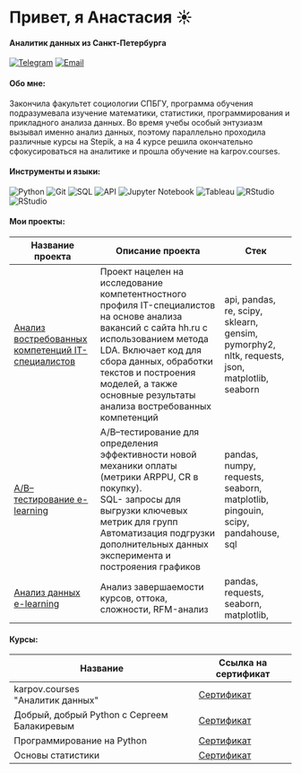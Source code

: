 # Привет, я Анастасия ☀️
#### Аналитик данных из Санкт-Петербурга

[![Telegram](https://img.icons8.com/?size=50&id=63306&format=png&color=000000)](https://t.me/anastakuzz)
[![Email](https://img.icons8.com/?size=50&id=P7UIlhbpWzZm&format=png&color=000000)](mailto:anmegamis@gmail.com)

#### Обо мне:

Закончила факультет социологии СПБГУ, программа обучения подразумевала изучение математики, статистики, программирования
и прикладного анализа данных. Во время учебы особый энтузиазм вызывал именно анализ данных, 
поэтому параллельно проходила различные курсы на Stepik, а на 4 курсе решила
окончательно сфокусироваться на аналитике и прошла обучение на 
karpov.courses. 

#### Инструменты и языки: 

![Python](https://img.shields.io/badge/python-3670A0?style=for-the-badge&logo=python&logoColor=ffdd54)
![Git](https://img.shields.io/badge/git-%23F05033.svg?style=for-the-badge&logo=git&logoColor=white)
![SQL](https://camo.githubusercontent.com/58035dac2f0c9c984e34e7da10d8e2eca2d39611bd319d6ff35ff1c36f8548f0/68747470733a2f2f696d672e736869656c64732e696f2f62616467652f2d53514c2d3030413445463f7374796c653d666f722d7468652d6261646765266c6f676f3d53514c)
![API](https://camo.githubusercontent.com/baaf5e1a9158523784ea96088085eeb4b44ac2932739d1dfa4eee337ee7977af/68747470733a2f2f696d672e736869656c64732e696f2f62616467652f2d4150492d4646363630303f7374796c653d666f722d7468652d6261646765266c6f676f3d415049)
![Jupyter Notebook](https://img.shields.io/badge/jupyter-%23FA0F00.svg?style=for-the-badge&logo=jupyter&logoColor=white)
![Tableau](https://camo.githubusercontent.com/8104f77f353306cc92e81905d76080db9784292821e1dff5e0cbc29ad6a88846/68747470733a2f2f696d672e736869656c64732e696f2f62616467652f5461626c6561752d2532333030433443432e7376673f7374796c653d666f722d7468652d6261646765266c6f676f3d5461626c656175266c6f676f436f6c6f723d7768697465)
![RStudio](https://img.shields.io/badge/RStudio-4285F4?style=for-the-badge&logo=rstudio&logoColor=white)
![RStudio](https://camo.githubusercontent.com/317deacab8b76427e3055c39199ac23c1d09699098327690178ff9af3611d0f6/68747470733a2f2f696d672e736869656c64732e696f2f62616467652f2d436c69636b686f7573652d4646463f7374796c653d666f722d7468652d6261646765266c6f676f3d436c69636b686f757365)

#### Мои проекты: 
| Название проекта                                                                                              | Описание проекта                                                                                                                                                                                                                                     | Стек                                                                           |
|---------------------------------------------------------------------------------------------------------------|------------------------------------------------------------------------------------------------------------------------------------------------------------------------------------------------------------------------------------------------------|--------------------------------------------------------------------------------|
| [Анализ востребованных компетенций IT-специалистов](https://github.com/Anmegamis/demanded_competencies) | Проект нацелен на исследование компетентностного профиля IT-специалистов на основе анализа вакансий с сайта hh.ru с использованием метода LDA. Включает код для сбора данных, обработки текстов и построения моделей, а также основные результаты анализа востребованных компетенций | api, pandas, re, scipy, sklearn, gensim, pymorphy2, nltk, requests, json, matplotlib, seaborn |
| [A/B–тестирование e-learning](https://github.com/Anmegamis/AB_elearning)       | A/B–тестирование для определения эффективности новой механики оплаты (метрики ARPPU, CR в покупку). <br/> SQL- запросы для выгрузки ключевых метрик для групп<br/> Автоматизация подгрузки дополнительных данных эксперимента и построяения графиков | pandas, numpy, requests, seaborn, matplotlib, pingouin, scipy, pandahouse, sql |
| [Анализ данных e-learning](https://github.com/Anmegamis/data_analysis_elearning) | Анализ завершаемости курсов, оттока, сложности, RFM-анализ                                                                                                                                                                                                     | pandas, requests, seaborn, matplotlib,                                         |

#### Курсы:
| Название                                             | Ссылка на сертификат                                                                 |
|------------------------------------------------------|--------------------------------------------------------------------------------------|
| karpov.courses <br/>"Аналитик данных"                | [Сертификат](https://github.com/Anmegamis/Anmegamis/blob/main/a_kuz_diplom.pdf) |
| Добрый, добрый Python с Сергеем Балакиревым          | [Сертификат](https://stepik.org/cert/1599721)                                        |
| Программирование на Python                           | [Сертификат](https://stepik.org/cert/1783270)                                        |
| Основы статистики                                    | [Сертификат](https://stepik.org/cert/1629011)                                        |
